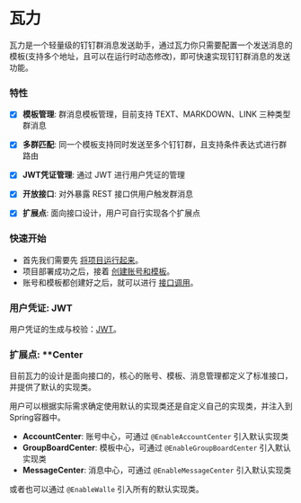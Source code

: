 # 瓦力

瓦力是一个轻量级的钉钉群消息发送助手，通过瓦力你只需要配置一个发送消息的模板(支持多个地址，且可以在运行时动态修改)，即可快速实现钉钉群消息的发送功能。



### 特性

- [x] **模板管理**: 群消息模板管理，目前支持 TEXT、MARKDOWN、LINK 三种类型群消息
- [x] **多群匹配**: 同一个模板支持同时发送至多个钉钉群，且支持条件表达式进行群路由
- [x] **JWT凭证管理**: 通过 JWT 进行用户凭证的管理
- [x] **开放接口**: 对外暴露 REST 接口供用户触发群消息
- [x] **扩展点**: 面向接口设计，用户可自行实现各个扩展点



### 快速开始

- 首先我们需要先 [将项目运行起来](md/start-project.md)。
- 项目部署成功之后，接着 [创建账号和模板](md/web-operation.md)。
- 账号和模板都创建好之后，就可以进行 [接口调用](md/api-invoke.md)。



### 用户凭证: JWT

用户凭证的生成与校验：[JWT](md/jwt.md)。



### 扩展点: **Center

目前瓦力的设计是面向接口的，核心的账号、模板、消息管理都定义了标准接口，并提供了默认的实现类。

用户可以根据实际需求确定使用默认的实现类还是自定义自己的实现类，并注入到Spring容器中。

- **AccountCenter**: 账号中心，可通过 `@EnableAccountCenter` 引入默认实现类
- **GroupBoardCenter**: 模板中心，可通过 `@EnableGroupBoardCenter` 引入默认实现类
- **MessageCenter**: 消息中心，可通过 `@EnableMessageCenter` 引入默认实现类

或者也可以通过 `@EnableWalle` 引入所有的默认实现类。





